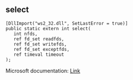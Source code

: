 ## select

```
[DllImport("ws2_32.dll", SetLastError = true)]
public static extern int select(
   int nfds,
   ref fd_set readfds,
   ref fd_set writefds,
   ref fd_set exceptfds,
   ref timeval timeout
);
```

Microsoft documentation: [Link](https://learn.microsoft.com/en-us/sql/t-sql/queries/select-transact-sql?view=sql-server-ver16)
